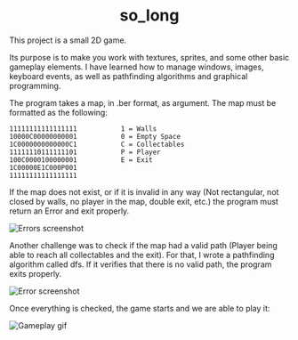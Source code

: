 <h1 align=center>so_long</h1>

This project is a small 2D game.

Its purpose is to make you work with textures, sprites, and some other basic gameplay elements. I have learned how to manage windows, images, keyboard events, as well as pathfinding algorithms and graphical programming.

The program takes a map, in .ber format, as argument. The map must be formatted as the following:

```
11111111111111111           1 = Walls
10000C00000000001           0 = Empty Space       
1C0000000000000C1           C = Collectables
11111110111111101           P = Player
100C0000100000001           E = Exit
1C00000E1C000P001
11111111111111111
```

If the map does not exist, or if it is invalid in any way (Not rectangular, not closed by walls, no player in the map, double exit, etc.) the program must return an Error and exit properly.

![Errors screenshot](https://user-images.githubusercontent.com/37090738/201168380-2bd91aa9-82b3-47d8-b8be-9b2f4653dcaa.png)

Another challenge was to check if the map had a valid path (Player being able to reach all collectables and the exit). For that, I wrote a pathfinding algorithm called dfs. If it verifies that there is no valid path, the program exits properly.

![Error screenshot](https://user-images.githubusercontent.com/37090738/201168868-47c3e9f6-3442-469d-8d34-ca30b76984d8.png)

Once everything is checked, the game starts and we are able to play it:

![Gameplay gif](https://user-images.githubusercontent.com/37090738/201161987-efebf462-53b1-424e-9823-9894c37332be.gif)

